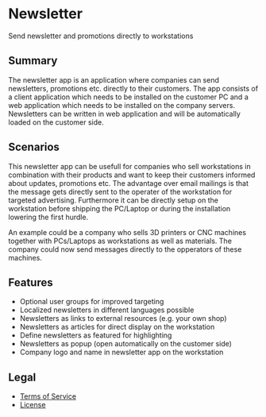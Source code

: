 # Newsletter

Send newsletter and promotions directly to workstations

## Summary

The newsletter app is an application where companies can send newsletters, promotions etc. directly to their customers. The app consists of a client application which needs to be installed on the customer PC and a web application which needs to be installed on the company servers. Newsletters can be written in web application and will be automatically loaded on the customer side.

## Scenarios

This newsletter app can be usefull for companies who sell workstations in combination with their products and want to keep their customers informed about updates, promotions etc. The advantage over email mailings is that the message gets directly sent to the operater of the workstation for targeted advertising. Furthermore it can be directly setup on the workstation before shipping the PC/Laptop or during the installation lowering the first hurdle.

An example could be a company who sells 3D printers or CNC machines together with PCs/Laptops as workstations as well as materials. The company could now send messages directly to the opperators of these machines.

## Features

* Optional user groups for improved targeting
* Localized newsletters in different languages possible
* Newsletters as links to external resources (e.g. your own shop)
* Newsletters as articles for direct display on the workstation
* Define newsletters as featured for highlighting
* Newsletters as popup (open automatically on the customer side)
* Company logo and name in newsletter app on the workstation

## Legal

* [Terms of Service](/en/terms)
* [License](https://github.com/Karaka-Management/NewsletterApp/blob/master/LICENSE.txt)